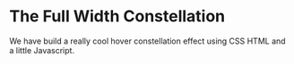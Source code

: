 # The Full Width Constellation

We have build a really cool hover constellation effect using CSS HTML and a little Javascript.
